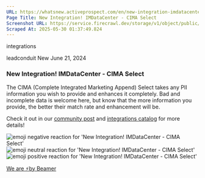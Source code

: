 ```yaml
---
URL: https://whatsnew.activeprospect.com/en/new-integration-imdatacenter-_-cima-select
Page Title: New Integration! IMDataCenter - CIMA Select
Screenshot URL: https://service.firecrawl.dev/storage/v1/object/public/media/screenshot-7e399e52-2178-4381-8eb4-a6284deb701b.png
Scraped At: 2025-05-30 01:37:49.824
---
```


integrations

leadconduit
New
June 21, 2024

### New Integration! IMDataCenter - CIMA Select

The CIMA (Complete Integrated Marketing Append) Select takes any PII information you wish to provide and enhances it completely. Bad and incomplete data is welcome here, but know that the more information you provide, the better their match rate and enhancement will be.

Check it out in our [community post](https://community.activeprospect.com/posts/5426243) and [integrations catalog](https://activeprospect.com/leadconduit/integrations/imdatacenter/cima_select/) for more details!

![emoji negative reaction for 'New Integration! IMDataCenter - CIMA Select'](https://app.getbeamer.com/images/emojiNeg.svg)![emoji neutral reaction for 'New Integration! IMDataCenter - CIMA Select'](https://app.getbeamer.com/images/emojiNeut.svg)![emoji positive reaction for 'New Integration! IMDataCenter - CIMA Select'](https://app.getbeamer.com/images/emojiPos.svg)

[We are ⚡by Beamer](https://www.getbeamer.com/?ref=watermark_MErKJCnu12412_public&company=ActiveProspect&watermarkRef=powered&utm_term=MErKJCnu12412&utm_content=ActiveProspect&utm_source=standalone&utm_medium=footer&utm_campaign=powered)
